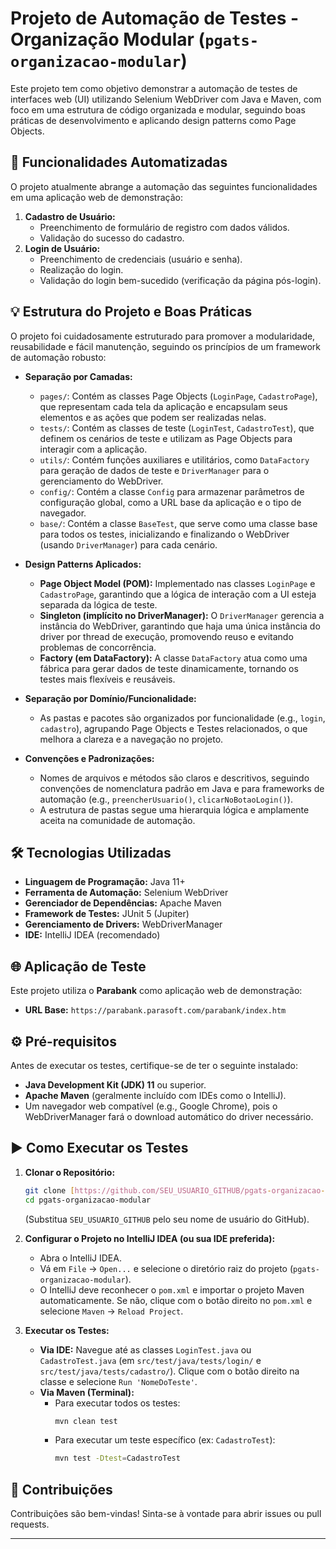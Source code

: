 # Projeto de Automação de Testes - Organização Modular (`pgats-organizacao-modular`)

Este projeto tem como objetivo demonstrar a automação de testes de interfaces web (UI) utilizando Selenium WebDriver com Java e Maven, com foco em uma estrutura de código organizada e modular, seguindo boas práticas de desenvolvimento e aplicando design patterns como Page Objects.

## 🚀 Funcionalidades Automatizadas

O projeto atualmente abrange a automação das seguintes funcionalidades em uma aplicação web de demonstração:

1.  **Cadastro de Usuário:**
    * Preenchimento de formulário de registro com dados válidos.
    * Validação do sucesso do cadastro.
2.  **Login de Usuário:**
    * Preenchimento de credenciais (usuário e senha).
    * Realização do login.
    * Validação do login bem-sucedido (verificação da página pós-login).

## 💡 Estrutura do Projeto e Boas Práticas

O projeto foi cuidadosamente estruturado para promover a modularidade, reusabilidade e fácil manutenção, seguindo os princípios de um framework de automação robusto:

* **Separação por Camadas:**
    * `pages/`: Contém as classes Page Objects (`LoginPage`, `CadastroPage`), que representam cada tela da aplicação e encapsulam seus elementos e as ações que podem ser realizadas nelas.
    * `tests/`: Contém as classes de teste (`LoginTest`, `CadastroTest`), que definem os cenários de teste e utilizam as Page Objects para interagir com a aplicação.
    * `utils/`: Contém funções auxiliares e utilitários, como `DataFactory` para geração de dados de teste e `DriverManager` para o gerenciamento do WebDriver.
    * `config/`: Contém a classe `Config` para armazenar parâmetros de configuração global, como a URL base da aplicação e o tipo de navegador.
    * `base/`: Contém a classe `BaseTest`, que serve como uma classe base para todos os testes, inicializando e finalizando o WebDriver (usando `DriverManager`) para cada cenário.

* **Design Patterns Aplicados:**
    * **Page Object Model (POM):** Implementado nas classes `LoginPage` e `CadastroPage`, garantindo que a lógica de interação com a UI esteja separada da lógica de teste.
    * **Singleton (implícito no DriverManager):** O `DriverManager` gerencia a instância do WebDriver, garantindo que haja uma única instância do driver por thread de execução, promovendo reuso e evitando problemas de concorrência.
    * **Factory (em DataFactory):** A classe `DataFactory` atua como uma fábrica para gerar dados de teste dinamicamente, tornando os testes mais flexíveis e reusáveis.

* **Separação por Domínio/Funcionalidade:**
    * As pastas e pacotes são organizados por funcionalidade (e.g., `login`, `cadastro`), agrupando Page Objects e Testes relacionados, o que melhora a clareza e a navegação no projeto.

* **Convenções e Padronizações:**
    * Nomes de arquivos e métodos são claros e descritivos, seguindo convenções de nomenclatura padrão em Java e para frameworks de automação (e.g., `preencherUsuario()`, `clicarNoBotaoLogin()`).
    * A estrutura de pastas segue uma hierarquia lógica e amplamente aceita na comunidade de automação.

## 🛠️ Tecnologias Utilizadas

* **Linguagem de Programação:** Java 11+
* **Ferramenta de Automação:** Selenium WebDriver
* **Gerenciador de Dependências:** Apache Maven
* **Framework de Testes:** JUnit 5 (Jupiter)
* **Gerenciamento de Drivers:** WebDriverManager
* **IDE:** IntelliJ IDEA (recomendado)

## 🌐 Aplicação de Teste

Este projeto utiliza o **Parabank** como aplicação web de demonstração:

* **URL Base:** `https://parabank.parasoft.com/parabank/index.htm`

## ⚙️ Pré-requisitos

Antes de executar os testes, certifique-se de ter o seguinte instalado:

* **Java Development Kit (JDK) 11** ou superior.
* **Apache Maven** (geralmente incluído com IDEs como o IntelliJ).
* Um navegador web compatível (e.g., Google Chrome), pois o WebDriverManager fará o download automático do driver necessário.

## ▶️ Como Executar os Testes

1.  **Clonar o Repositório:**
    ```bash
    git clone [https://github.com/SEU_USUARIO_GITHUB/pgats-organizacao-modular.git](https://github.com/SEU_USUARIO_GITHUB/pgats-organizacao-modular.git)
    cd pgats-organizacao-modular
    ```
    (Substitua `SEU_USUARIO_GITHUB` pelo seu nome de usuário do GitHub).

2.  **Configurar o Projeto no IntelliJ IDEA (ou sua IDE preferida):**
    * Abra o IntelliJ IDEA.
    * Vá em `File` -> `Open...` e selecione o diretório raiz do projeto (`pgats-organizacao-modular`).
    * O IntelliJ deve reconhecer o `pom.xml` e importar o projeto Maven automaticamente. Se não, clique com o botão direito no `pom.xml` e selecione `Maven` -> `Reload Project`.

3.  **Executar os Testes:**
    * **Via IDE:** Navegue até as classes `LoginTest.java` ou `CadastroTest.java` (em `src/test/java/tests/login/` e `src/test/java/tests/cadastro/`). Clique com o botão direito na classe e selecione `Run 'NomeDoTeste'`.
    * **Via Maven (Terminal):**
        * Para executar todos os testes:
            ```bash
            mvn clean test
            ```
        * Para executar um teste específico (ex: `CadastroTest`):
            ```bash
            mvn test -Dtest=CadastroTest
            ```

## 🤝 Contribuições

Contribuições são bem-vindas! Sinta-se à vontade para abrir issues ou pull requests.

---
